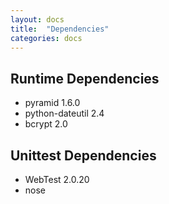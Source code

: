 ```yaml
---
layout: docs
title:  "Dependencies"
categories: docs
---
```


## Runtime Dependencies

- pyramid 1.6.0
- python-dateutil 2.4
- bcrypt 2.0

## Unittest Dependencies

- WebTest 2.0.20
- nose
